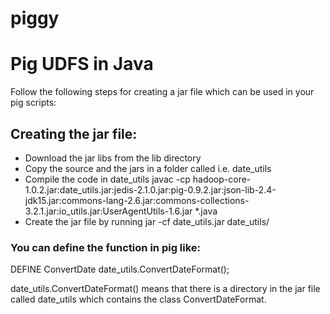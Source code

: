 piggy
=====

<h1>Pig UDFS in Java</h1>

Follow the following steps for creating a jar file which can be used in your pig scripts:

<h2>Creating the jar file:</h2>

<ul>
<li>Download the jar libs from the lib directory</li>
<li>Copy the source and the jars in a folder called i.e. date_utils</li>
<li>Compile the code in date_utils javac -cp hadoop-core-1.0.2.jar:date_utils.jar:jedis-2.1.0.jar:pig-0.9.2.jar:json-lib-2.4-jdk15.jar:commons-lang-2.6.jar:commons-collections-3.2.1.jar:io_utils.jar:UserAgentUtils-1.6.jar *.java</li>
<li>Create the jar file by running jar -cf date_utils.jar date_utils/</li>
</ul>


<h3>You can define the function in pig like:</h3>

DEFINE ConvertDate date_utils.ConvertDateFormat();

date_utils.ConvertDateFormat() means that there is a directory in the jar file called date_utils which contains the class ConvertDateFormat.

